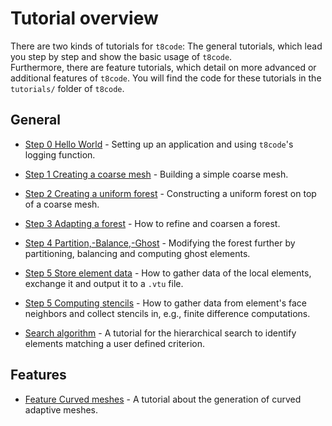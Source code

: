 # Tutorial overview

There are two kinds of tutorials for `t8code`: The general tutorials, which lead you step by step and show the basic usage of `t8code`.  
Furthermore, there are feature tutorials, which detail on more advanced or additional features of `t8code`.
You will find the code for these tutorials in the `tutorials/` folder of `t8code`.

## General

 - [Step 0   Hello World](https://github.com/holke/t8code/wiki/Step-0---Hello-World) - Setting up an application and using `t8code`'s logging function.

 - [Step 1   Creating a coarse mesh](https://github.com/holke/t8code/wiki/Step-1---Creating-a-coarse-mesh) - 
Building a simple coarse mesh.

 - [Step 2   Creating a uniform forest](https://github.com/holke/t8code/wiki/Step-2---Creating-a-uniform-forest) - 
Constructing a uniform forest on top of a coarse mesh.

 - [Step 3   Adapting a forest](https://github.com/holke/t8code/wiki/Step-3---Adapting-a-forest) - 
How to refine and coarsen a forest.

 - [Step 4   Partition,-Balance,-Ghost](https://github.com/holke/t8code/wiki/Step-4---Partition,-Balance,-Ghost) - 
Modifying the forest further by partitioning, balancing and computing ghost elements.

 - [Step 5   Store element data](https://github.com/holke/t8code/wiki/Step-5---Store-element-data) - 
How to gather data of the local elements, exchange it and output it to a `.vtu` file.  

 - [Step 5   Computing stencils](https://github.com/DLR-AMR/t8code/wiki/Step-6-Computing-stencils) - 
How to gather data from element's face neighbors and collect stencils in, e.g., finite difference computations. 

 - [Search algorithm](https://github.com/holke/t8code/wiki/Tutorial:-Search) - 
A tutorial for the hierarchical search to identify elements matching a user defined criterion.

## Features

 - [Feature   Curved meshes](https://github.com/DLR-AMR/t8code/wiki/Feature---Curved-meshes) - 
A tutorial about the generation of curved adaptive meshes.